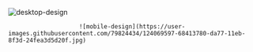 
![desktop-design](https://user-images.githubusercontent.com/79824434/124069591-65dedd80-da77-11eb-9b15-4f1f3f10bf11.jpg)

                        ![mobile-design](https://user-images.githubusercontent.com/79824434/124069597-68413780-da77-11eb-8f3d-24fea3d5d20f.jpg)

